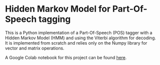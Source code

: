 # Hidden Markov Model for Part-Of-Speech tagging

This is a Python implementation of a Part-Of-Speech (POS) tagger with a Hidden
Markov Model (HMM) and using the Viterbi algorithm for decoding. It is
implemented from scratch and relies only on the Numpy library for vector and
matrix operations.

A Google Colab notebook for this project can be found [here](https://colab.research.google.com/drive/1aBMTtCqy3MfanQ2QJpXqeqpLjjznOPH5?usp=sharing).
